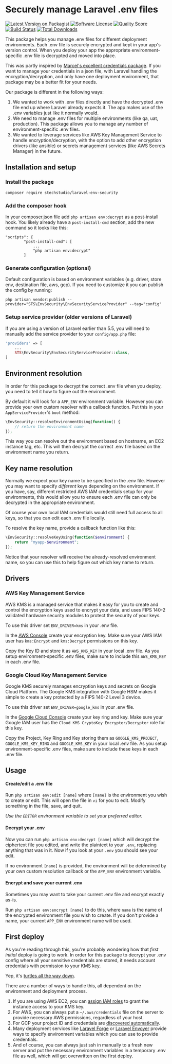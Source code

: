 # Securely manage Laravel .env files

[![Latest Version on Packagist](https://img.shields.io/packagist/v/stechstudio/laravel-env-security.svg?style=flat-square)](https://packagist.org/packages/stechstudio/laravel-env-security)
[![Software License](https://img.shields.io/badge/license-MIT-brightgreen.svg?style=flat-square)](LICENSE.md)
[![Quality Score](https://img.shields.io/scrutinizer/g/stechstudio/laravel-env-security.svg?style=flat-square)](https://scrutinizer-ci.com/g/stechstudio/laravel-env-security)
[![Build Status](https://img.shields.io/travis/stechstudio/laravel-env-security/master.svg?style=flat-square)](https://travis-ci.org/stechstudio/laravel-env-security)
[![Total Downloads](https://img.shields.io/packagist/dt/stechstudio/laravel-env-security.svg?style=flat-square)](https://packagist.org/packages/stechstudio/laravel-env-security)

This package helps you manage .env files for different deployment environments. Each .env file is securely encrypted and kept in your app's version control. When you deploy your app the appropriate environment-specific .env file is decrypted and moved into place.

This was partly inspired by [Marcel's excellent credentials package](https://github.com/beyondcode/laravel-credentials). If you want to manage your credentials in a json file, with Laravel handling the encryption/decryption, and only have one deployment environment, that package may be a better fit for your needs.

Our package is different in the following ways:

1) We wanted to work with .env files directly and have the decrypted .env file end up where Laravel already expects it. The app makes use of the .env variables just like it normally would.
2) We need to manage .env files for multiple environments (like qa, uat, production). This package allows you to manage any number of environment-specific .env files.
3) We wanted to leverage services like AWS Key Management Service to handle encryption/decryption, with the option to add other encryption drivers (like ansible) or secrets management services (like AWS Secrets Manager) in the future.

## Installation and setup

### Install the package

`composer require stechstudio/laravel-env-security`

### Add the composer hook

In your composer.json file add `php artisan env:decrypt` as a post-install hook. You likely already have a `post-install-cmd` section, add the new command so it looks like this:

```
"scripts": {
        "post-install-cmd": [
            ...
            "php artisan env:decrypt"
        ]
```

### Generate configuration (optional)

Default configuration is based on environment variables (e.g. driver, store env, destination file, aws, gcp). If you need to customize it you can publish the config by running:

`php artisan vendor:publish --provider="STS\EnvSecurity\EnvSecurityServiceProvider" --tag="config"`

### Setup service provider (older versions of Laravel)

If you are using a version of Laravel earlier than 5.5, you will need to manually add the service provider to your `config/app.php` file:

```php
'providers' => [
    ...
    STS\EnvSecurity\EnvSecurityServiceProvider::class,
]
```

## Environment resolution
In order for this package to decrypt the correct .env file when you deploy, you need to tell it how to figure out the environment.

By default it will look for a `APP_ENV` environment variable. However you can provide your own custom resolver with a callback function. Put this in your `AppServiceProvider`'s `boot` method:

```php
\EnvSecurity::resolveEnvironmentUsing(function() {
    // return the environment name
});
```

This way you can resolve out the environment based on hostname, an EC2 instance tag, etc. This will then decrypt the correct .env file based on the environment name you return.

## Key name resolution

Normally we expect your key name to be specified in the .env file. However you may want to specify _different_ keys depending on the environment. If you have, say, different restricted AWS IAM credentials setup for your environments, this would allow you to ensure each .env file can only be decrypted in the appropriate environment.

Of course your own local IAM credentials would still need full access to all keys, so that you can edit each .env file locally.

To resolve the key name, provide a callback function like this:

```php
\EnvSecurity::resolveKeyUsing(function($environment) {
    return "myapp-$environment";
});
```

Notice that your resolver will receive the already-resolved environment name, so you can use this to help figure out which key name to return. 

## Drivers

### AWS Key Management Service

AWS KMS is a managed service that makes it easy for you to create and control the encryption keys used to encrypt your data, and uses FIPS 140-2 validated hardware security modules to protect the security of your keys.

To use this driver set `ENV_DRIVER=kms` in your .env file.

In the [AWS Console](https://console.aws.amazon.com/iam/home?#/encryptionKeys) create your encryption key. Make sure your AWS IAM user has `kms:Encrypt` and `kms:Decrypt` permissions on this key.

Copy the Key ID and store it as `AWS_KMS_KEY` in your local .env file. As you setup environment-specific .env files, make sure to include this `AWS_KMS_KEY` in each .env file.

### Google Cloud Key Management Service

Google KMS securely manages encryption keys and secrets on Google Cloud Platform. The Google KMS integration with Google HSM makes it simple to create a key protected by a FIPS 140-2 Level 3 device.

To use this driver set `ENV_DRIVER=google_kms` in your .env file.

In the [Google Cloud Console](https://console.cloud.google.com/security/kms) create your key ring and key. Make sure your Google IAM user has the `Cloud KMS CryptoKey Encrypter/Decrypter` role for this key.

Copy the Project, Key Ring and Key storing them as `GOOGLE_KMS_PROJECT`, `GOOGLE_KMS_KEY_RING` and `GOOGLE_KMS_KEY` in your local .env file. As you setup environment-specific .env files, make sure to include these keys in each .env file.

## Usage

#### Create/edit a .env file
Run `php artisan env:edit [name]` where `[name]` is the environment you wish to create or edit. This will open the file in `vi` for you to edit. Modify something
in the file, save, and quit.

_Use the `EDITOR` environment variable to set your preferred editor._

#### Decrypt your .env
Now you can run `php artisan env:decrypt [name]` which will decrypt the ciphertext file you edited, and write the
plaintext to your `.env`, replacing anything that was in it. Now if you look at your `.env` you should see your edit.

If no environment `[name]` is provided, the environment will be determined by your own custom resolution callback or the `APP_ENV` environment variable.

#### Encrypt and save your current .env
Sometimes you may want to take your current .env file and encrypt exactly as-is. 

Run `php artisan env:encrypt [name]` to do this, where `name` is the name of the encrypted environment file you wish to create. If you don't provide a name, your current `APP_ENV` environment name will be used.

## First deploy

As you're reading through this, you're probably wondering how that *first initial* deploy is going to work. In order for this package to decrypt your .env config where all your sensitive credentials are stored, it needs account credentials with permission to your KMS key.

Yep, it's [turtles all the way down](https://en.wikipedia.org/wiki/Turtles_all_the_way_down).

There are a number of ways to handle this, all dependent on the environment and deployment process.

1. If you are using AWS EC2, you can [assign IAM roles](https://docs.aws.amazon.com/IAM/latest/UserGuide/id_roles_use_switch-role-ec2.html#roles-usingrole-ec2instance-roles) to grant the instance access to your KMS key.
2. For AWS, you can always put a `~/.aws/credentials` file on the server to provide necessary AWS permissions, regardless of your host.
3. For GCP your project ID and credentials are [discovered automatically](https://github.com/googleapis/google-cloud-php/blob/master/AUTHENTICATION.md#google-cloud-platform-environments). 
3. Many deployment services like [Laravel Forge](https://forge.laravel.com/) or [Laravel Envoyer](https://envoyer.io/) provide ways to specify environment variables which you can use to provide credentials.
4. And of course, you can always just ssh in manually to a fresh new server and put the necessary environment variables in a temporary .env file as well, which will get overwritten on the first deploy.
